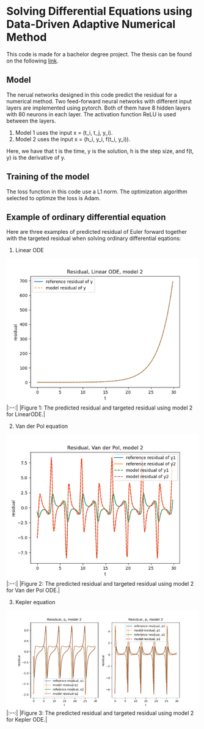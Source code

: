 # Solving Differential Equations using Data-Driven Adaptive Numerical Method
This code is made for a bachelor degree project. The thesis can be found on the following [link](https://www.diva-portal.org/smash/record.jsf?dswid=3770&pid=diva2%3A1680279&c=11&searchType=UNDERGRADUATE&language=sv&query=&af=%5B%22topOrganisationId%3A177%22%2C%22categoryId%3A11501%22%2C%22dateIssued%3A2022%22%5D&aq=%5B%5B%5D%5D&aq2=%5B%5B%7B%22categoryId%22%3A%2211501%22%7D%2C%7B%22thesisLevel%22%3A%22M2%22%7D%5D%5D&aqe=%5B%5D&noOfRows=50&sortOrder=author_sort_asc&sortOrder2=title_sort_asc&onlyFullText=false&sf=all).

## Model
The nerual networks designed in this code predict the residual for a numerical method. 
Two feed-forward neural networks with different input layers are implemented using pytorch. 
Both of them have 8 hidden layers with 80 neurons in each layer. The activation function ReLU is used between the layers.
1. Model 1 uses the input x = (t_i, t_j, y_i).
2. Model 2 uses the input x = (h_i, y_i, f(t_i, y_i)).

Here, we have that t is the time, y is the solution, h is the step size, and f(t, y) is the derivative of y. 

## Training of the model
The loss function in this code use a L1 norm. The optimization algorithm selected to optimze the loss is Adam.

## Example of ordinary differential equation
Here are three examples of predicted residual of Euler forward together with the targeted residual when solving ordinary differential eqations:

1. Linear ODE

![LinearODE](https://github.com/WilliamN-50/Kex/blob/main/figure/LinearODE/Linear_residual_model2.png)
|:--:| 
|Figure 1: The predicted residual and targeted residual using model 2 for LinearODE.|

2. Van der Pol equation

![VanderPol](https://github.com/WilliamN-50/Kex/blob/main/figure/VanderPol/Vander_residual_model2.png)
|:--:| 
|Figure 2: The predicted residual and targeted residual using model 2 for Van der Pol ODE.|

3. Kepler equation

![Kepler](https://github.com/WilliamN-50/Kex/blob/main/figure/Kepler/Kepler_residual_model2.png)
|:--:| 
|Figure 3: The predicted residual and targeted residual using model 2 for Kepler ODE.|
